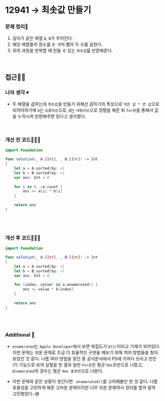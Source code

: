 # 12941 → 최솟값 만들기
### 문제 정리📝
1. 길이가 같은 배열 `A`, `B`가 주어진다.
2. 해당 배열들의 원소를 `한 개`씩 뽑아 두 수를 곱한다.
3. 위의 과정을 반복할 때 만들 수 있는 `최솟값`읇 반환해준다.

</br>

## 접근🚶🏻
### 나의 생각 ▾
- 두 배열을 곱하는데 `최솟값`을 만들기 위해선 곱하기의 특성으로 `작은 값 * 큰 값`으로 되어야하기에 `A`는 `오름차순`으로, `B`는 `내림차순`으로 정렬을 해준 뒤 `for문`을 통해서 값을 누적시켜 반환해주면 된다고 생각했다.

</br>

### 개선 전 코드👨🏻‍💻
```swift
import Foundation

func solution(_ A:[Int], _ B:[Int]) -> Int
{
    let a = A.sorted(by: <)
    let b = B.sorted(by: >)
    var ans: Int = 0
    
    for i in 0..<a.count {
        ans += a[i] * b[i]
    }
    
    return ans
}
```
</br></br>

### 개선 후 코드👨🏻‍💻
```swift
import Foundation

func solution(_ A:[Int], _ B:[Int]) -> Int
{
    let a = A.sorted(by: <)
    let b = B.sorted(by: >)
    var ans: Int = 0
    
    for (index, value) in a.enumerated() {
        ans += value * b[index]
    }
    
    return ans
}
```
</br></br>

### Additional 📂
- `enumerated`는 `Apple Developer`에서 보면 복잡도가 `O(1)`이라고 기재가 되어있다. 이번 문제는 쉬운 문제로 조금 더 효율적인 구현을 해보기 위해 여러 방법들을 찾아보았던 것 같다. 나름 여러 방법을 찾던 중 공식문서에서 PS에 가져다 쓰라고 만든(?) 기능으로 보여 실험을 한 결과 일반 `For문`은 평균 `5ms`초반으로 나왔고, `Enumerated`의 경우는 평균 `4ms 중후반`으로 나왔다. 

- 이번 문제와 같은 상황이 생긴다면 `.enumerated()`를 고려해볼만 한 것 같다. 나름 효율성을 고민하게 해준 고마운 문제이지만 너무 쉬운 문제여서 정리를 할까 말까 고민했었다..😅